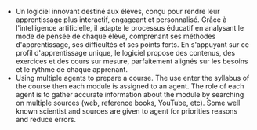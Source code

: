 - Un logiciel innovant destiné aux élèves, conçu pour rendre leur apprentissage plus interactif, engageant et personnalisé. Grâce à l'intelligence artificielle, il adapte le processus éducatif en analysant le mode de pensée de chaque élève, comprenant ses méthodes d'apprentissage, ses difficultés et ses points forts. En s'appuyant sur ce profil d'apprentissage unique, le logiciel propose des contenus, des exercices et des cours sur mesure, parfaitement alignés sur les besoins et le rythme de chaque apprenant.
- Using multiple agents to prepare a course. The use enter the syllabus of the course then each module is assigned to an agent. The role of each agent is to gather accurate information about the module by searching on multiple sources (web, reference books, YouTube, etc). Some well known scientist and sources are given to agent for priorities reasons and reduce errors. 
